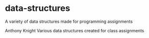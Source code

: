# data-structures
A variety of data structures made for programming assignments

Anthony Knight
Various data structures created for class assignments
